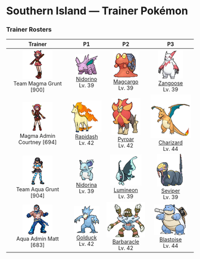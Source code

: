 # Southern Island — Trainer Pokémon

### Trainer Rosters

| Trainer | P1 | P2 | P3 |
|:-------:|:--:|:--:|:--:|
| ![Team Magma Grunt](../../assets/trainers/magma_grunt.png "Team Magma Grunt")<br>Team Magma Grunt [900] | <div class="sprite-cell">![Nidorino](../../assets/sprites/nidorino/front.gif "Nidorino: Nidorino has a horn that is harder than a diamond. If it senses a hostile presence, all the barbs on its back bristle up at once, and it challenges the foe with all its might.")<br>[Nidorino](../../pokemon/nidorino.md)<br>Lv. 39</div> | <div class="sprite-cell">![Magcargo](../../assets/sprites/magcargo/front.gif "Magcargo: Magcargo’s body temperature is approximately 18,000 degrees Fahrenheit. Water is vaporized on contact. If this Pokémon is caught in the rain, the raindrops instantly turn into steam, cloaking the area in a thick fog.")<br>[Magcargo](../../pokemon/magcargo.md)<br>Lv. 39</div> | <div class="sprite-cell">![Zangoose](../../assets/sprites/zangoose/front.gif "Zangoose: Zangoose usually stays on all fours, but when angered, it gets up on its hind legs and extends its claws. This Pokémon shares a bitter rivalry with Seviper that dates back over generations.")<br>[Zangoose](../../pokemon/zangoose.md)<br>Lv. 39</div> |
| ![Magma Admin Courtney](../../assets/important_trainers/courtney.png "Magma Admin Courtney")<br>Magma Admin Courtney [694] | <div class="sprite-cell">![Rapidash](../../assets/sprites/rapidash/front.gif "Rapidash: Rapidash usually can be seen casually cantering in the fields and plains. However, when this Pokémon turns serious, its fiery manes flare and blaze as it gallops its way up to 150 mph.")<br>[Rapidash](../../pokemon/rapidash.md)<br>Lv. 42</div> | <div class="sprite-cell">![Pyroar](../../assets/sprites/pyroar/front.gif "Pyroar: With fiery breath of more than 10,000 degrees Fahrenheit, they viciously threaten any challenger. The females protect the pride’s cubs.")<br>[Pyroar](../../pokemon/pyroar.md)<br>Lv. 42</div> | <div class="sprite-cell">![Charizard](../../assets/sprites/charizard/front.gif "Charizard: Charizard flies around the sky in search of powerful opponents. It breathes fire of such great heat that it melts anything. However, it never turns its fiery breath on any opponent weaker than itself.")<br>[Charizard](../../pokemon/charizard.md)<br>Lv. 44</div> |
| ![Team Aqua Grunt](../../assets/trainers/aqua_grunt.png "Team Aqua Grunt")<br>Team Aqua Grunt [904] | <div class="sprite-cell">![Nidorina](../../assets/sprites/nidorina/front.gif "Nidorina: When Nidorina are with their friends or family, they keep their barbs tucked away to prevent hurting each other. This Pokémon appears to become nervous if separated from the others.")<br>[Nidorina](../../pokemon/nidorina.md)<br>Lv. 39</div> | <div class="sprite-cell">![Lumineon](../../assets/sprites/lumineon/front.gif "Lumineon: To avoid detection by predators, it crawls along the seafloor using the two fins on its chest.")<br>[Lumineon](../../pokemon/lumineon.md)<br>Lv. 39</div> | <div class="sprite-cell">![Seviper](../../assets/sprites/seviper/front.gif "Seviper: Seviper’s swordlike tail serves two purposes—it slashes foes and douses them with secreted poison. This Pokémon will not give up its long-running blood feud with Zangoose.")<br>[Seviper](../../pokemon/seviper.md)<br>Lv. 39</div> |
| ![Aqua Admin Matt](../../assets/important_trainers/matt.png "Aqua Admin Matt")<br>Aqua Admin Matt [683] | <div class="sprite-cell">![Golduck](../../assets/sprites/golduck/front.gif "Golduck: Golduck is the fastest swimmer among all Pokémon. It swims effortlessly, even in a rough, stormy sea. It sometimes rescues people from wrecked ships floundering in high seas.")<br>[Golduck](../../pokemon/golduck.md)<br>Lv. 42</div> | <div class="sprite-cell">![Barbaracle](../../assets/sprites/barbaracle/front.gif "Barbaracle: Barbaracle’s legs and hands have minds of their own, and they will move independently. But they usually follow the head’s orders.")<br>[Barbaracle](../../pokemon/barbaracle.md)<br>Lv. 42</div> | <div class="sprite-cell">![Blastoise](../../assets/sprites/blastoise/front.gif "Blastoise: Blastoise has water spouts that protrude from its shell. The water spouts are very accurate. They can shoot bullets of water with enough accuracy to strike empty cans from a distance of over 160 feet.")<br>[Blastoise](../../pokemon/blastoise.md)<br>Lv. 44</div> |

